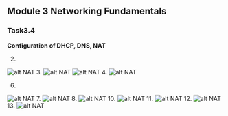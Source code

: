 ## Module 3 Networking Fundamentals  
### Task3.4
**Configuration of DHCP, DNS, NAT**

2. 
![alt NAT](/m3/task3.4/images/3_4_2.PNG)
3.
![alt NAT](/m3/task3.4/images/3_4_3.1.PNG)
![alt NAT](/m3/task3.4/images/3_4_3.2.PNG)
4.
![alt NAT](/m3/task3.4/images/3_4_4.PNG)

6.
![alt NAT](/m3/task3.4/images/3_4_6.PNG)
7.
![alt NAT](/m3/task3.4/images/3_4_7.PNG)
8.
![alt NAT](/m3/task3.4/images/3_4_8.PNG)
10.
![alt NAT](/m3/task3.4/images/3_4_10.PNG)
11.
![alt NAT](/m3/task3.4/images/3_4_11.PNG)
12.
![alt NAT](/m3/task3.4/images/3_4_13.PNG)
13.
![alt NAT](/m3/task3.4/images/3_4_12.PNG)
